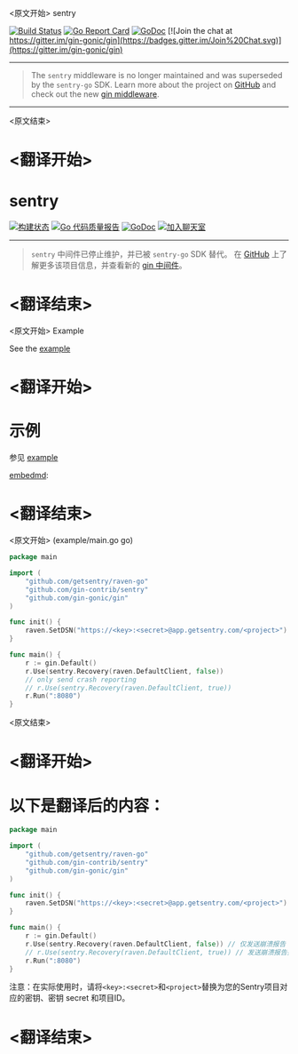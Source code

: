 
<原文开始>
sentry

[![Build Status](https://travis-ci.org/gin-contrib/sentry.svg?branch=master)](https://travis-ci.org/gin-contrib/sentry)
[![Go Report Card](https://goreportcard.com/badge/github.com/gin-contrib/sentry)](https://goreportcard.com/report/github.com/gin-contrib/sentry)
[![GoDoc](https://godoc.org/github.com/gin-contrib/sentry?status.svg)](https://godoc.org/github.com/gin-contrib/sentry)
[![Join the chat at https://gitter.im/gin-gonic/gin](https://badges.gitter.im/Join%20Chat.svg)](https://gitter.im/gin-gonic/gin)

---

> The `sentry` middleware is no longer maintained and was superseded by the `sentry-go` SDK.
> Learn more about the project on [GitHub](https://github.com/getsentry/sentry-go) and check out the new [gin middleware](https://github.com/getsentry/sentry-go/tree/master/gin).

---


<原文结束>

# <翻译开始>
# sentry

[![构建状态](https://travis-ci.org/gin-contrib/sentry.svg?branch=master)](https://travis-ci.org/gin-contrib/sentry)
[![Go 代码质量报告](https://goreportcard.com/badge/github.com/gin-contrib/sentry)](https://goreportcard.com/report/github.com/gin-contrib/sentry)
[![GoDoc](https://godoc.org/github.com/gin-contrib/sentry?status.svg)](https://godoc.org/github.com/gin-contrib/sentry)
[![加入聊天室](https://badges.gitter.im/Join%20Chat.svg)](https://gitter.im/gin-gonic/gin)

---

> `sentry` 中间件已停止维护，并已被 `sentry-go` SDK 替代。
> 在 [GitHub](https://github.com/getsentry/sentry-go) 上了解更多该项目信息，并查看新的 [gin 中间件](https://github.com/getsentry/sentry-go/tree/master/gin)。

# <翻译结束>


<原文开始>
Example

See the [example](example/main.go)

[embedmd]:
<原文结束>

# <翻译开始>
# 示例

参见 [example](example/main.go)

[embedmd]:

# <翻译结束>


<原文开始>
(example/main.go go)
```go
package main

import (
	"github.com/getsentry/raven-go"
	"github.com/gin-contrib/sentry"
	"github.com/gin-gonic/gin"
)

func init() {
	raven.SetDSN("https://<key>:<secret>@app.getsentry.com/<project>")
}

func main() {
	r := gin.Default()
	r.Use(sentry.Recovery(raven.DefaultClient, false))
	// only send crash reporting
	// r.Use(sentry.Recovery(raven.DefaultClient, true))
	r.Run(":8080")
}
```

<原文结束>

# <翻译开始>
# 以下是翻译后的内容：

```go
package main

import (
	"github.com/getsentry/raven-go"
	"github.com/gin-contrib/sentry"
	"github.com/gin-gonic/gin"
)

func init() {
	raven.SetDSN("https://<key>:<secret>@app.getsentry.com/<project>")
}

func main() {
	r := gin.Default()
	r.Use(sentry.Recovery(raven.DefaultClient, false)) // 仅发送崩溃报告
	// r.Use(sentry.Recovery(raven.DefaultClient, true)) // 发送崩溃报告并启用panic捕获
	r.Run(":8080")
}
```

注意：在实际使用时，请将`<key>:<secret>`和`<project>`替换为您的Sentry项目对应的密钥、密钥 secret 和项目ID。

# <翻译结束>

